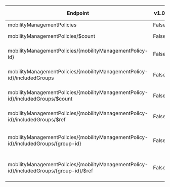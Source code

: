 | Endpoint | v1.0 | V1.0-Url | v1.0-Methods | beta | Beta-Url | Beta-Methods | Path | Root | Children | Segment |
| ----------| ----------| ----------| ----------| ----------| ----------| ----------| ----------| ----------| ----------| ----------|
| mobilityManagementPolicies| False| | | True| https://graph.microsoft.com/beta/mobilityManagementPolicies| Get Post| mobilityManagementPolicies| mobilityManagementPolicies| 2| mobilityManagementPolicies|
| mobilityManagementPolicies/$count| False| | | True| https://graph.microsoft.com/beta/mobilityManagementPolicies/$count| Get| mobilityManagementPolicies $count| mobilityManagementPolicies| 0| $count|
| mobilityManagementPolicies/{mobilityManagementPolicy-id}| False| | | True| https://graph.microsoft.com/beta/mobilityManagementPolicies/{mobilityManagementPolicy-id}| Get Patch Delete| mobilityManagementPolicies {mobilityManagementPolicy-id}| mobilityManagementPolicies| 1| {mobilityManagementPolicy-id}|
| mobilityManagementPolicies/{mobilityManagementPolicy-id}/includedGroups| False| | | True| https://graph.microsoft.com/beta/mobilityManagementPolicies/{mobilityManagementPolicy-id}/includedGroups| Get| mobilityManagementPolicies {mobilityManagementPolicy-id} includedGroups| mobilityManagementPolicies| 3| includedGroups|
| mobilityManagementPolicies/{mobilityManagementPolicy-id}/includedGroups/$count| False| | | True| https://graph.microsoft.com/beta/mobilityManagementPolicies/{mobilityManagementPolicy-id}/includedGroups/$count| Get| mobilityManagementPolicies {mobilityManagementPolicy-id} includedGroups $count| mobilityManagementPolicies| 0| $count|
| mobilityManagementPolicies/{mobilityManagementPolicy-id}/includedGroups/$ref| False| | | True| https://graph.microsoft.com/beta/mobilityManagementPolicies/{mobilityManagementPolicy-id}/includedGroups/$ref| Get Post| mobilityManagementPolicies {mobilityManagementPolicy-id} includedGroups $ref| mobilityManagementPolicies| 0| $ref|
| mobilityManagementPolicies/{mobilityManagementPolicy-id}/includedGroups/{group-id}| False| | | False| | | mobilityManagementPolicies {mobilityManagementPolicy-id} includedGroups {group-id}| mobilityManagementPolicies| 1| {group-id}|
| mobilityManagementPolicies/{mobilityManagementPolicy-id}/includedGroups/{group-id}/$ref| False| | | True| https://graph.microsoft.com/beta/mobilityManagementPolicies/{mobilityManagementPolicy-id}/includedGroups/{group-id}/$ref| Delete| mobilityManagementPolicies {mobilityManagementPolicy-id} includedGroups {group-id} $ref| mobilityManagementPolicies| 0| $ref|
